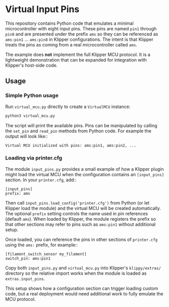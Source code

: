 # Virtual Input Pins

This repository contains Python code that emulates a minimal
microcontroller with eight input pins.  These pins are named `pin1`
through `pin8` and are presented under the prefix `ams` so they can be
referenced as `ams:pin1` ... `ams:pin8` in Klipper configurations.
The intent is that Klipper treats the pins as coming from a real
microcontroller called `ams`.

The example does **not** implement the full Klipper MCU protocol.  It is
a lightweight demonstration that can be expanded for integration with
Klipper's host-side code.

## Usage

### Simple Python usage

Run `virtual_mcu.py` directly to create a `VirtualMCU` instance:

```bash
python3 virtual_mcu.py
```

The script will print the available pins.  Pins can be manipulated by
calling the `set_pin` and `read_pin` methods from Python code.
For example the output will look like::

    Virtual MCU initialized with pins: ams:pin1, ams:pin2, ...

### Loading via printer.cfg

The module `input_pins.py` provides a small example of how a Klipper
plugin might load the virtual MCU when the configuration contains an
`[input_pins]` section.  In your `printer.cfg`, add::

    [input_pins]
    prefix: ams

Then call `input_pins.load_config('printer.cfg')` from Python (or let
Klipper load the module) and the virtual MCU will be created
automatically.  The optional `prefix` setting controls the name used in
pin references (default `ams`).  When loaded by Klipper, the module
registers the prefix so that other sections may refer to pins such as
`ams:pin1` without additional setup.

Once loaded, you can reference the pins in other sections of
`printer.cfg` using the `ams:` prefix, for example::

    [filament_switch_sensor my_filament]
    switch_pin: ams:pin1

Copy both `input_pins.py` and `virtual_mcu.py` into Klipper's
`klippy/extras/` directory so the relative import works when the module
is loaded as `extras.input_pins`.

This setup shows how a configuration section can trigger loading custom
code, but a real deployment would need additional work to fully emulate
the MCU protocol.
